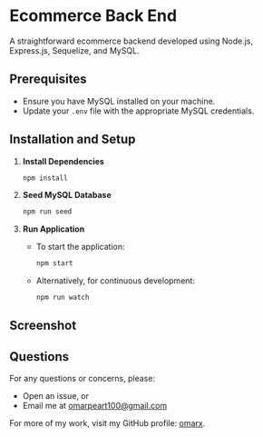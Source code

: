 
# Ecommerce Back End

A straightforward ecommerce backend developed using Node.js, Express.js, Sequelize, and MySQL.

## Prerequisites
- Ensure you have MySQL installed on your machine.
- Update your `.env` file with the appropriate MySQL credentials.

## Installation and Setup

1. **Install Dependencies**
    ```bash 
    npm install 
    ```

2. **Seed MySQL Database**
    ```bash 
    npm run seed
    ```

3. **Run Application**
    - To start the application:
        ```bash 
        npm start
        ```

    - Alternatively, for continuous development:
        ```bash 
        npm run watch
        ```

## Screenshot



## Questions

For any questions or concerns, please:
- Open an issue, or
- Email me at [omarpeart100@gmail.com](mailto:omarpeart100@gmail.com)

For more of my work, visit my GitHub profile: [omarx](https://github.com/omarx/).
